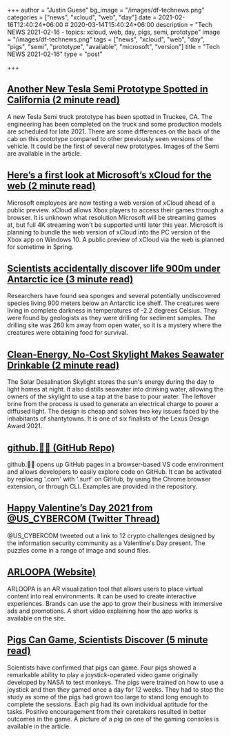 +++
author = "Justin Guese"
bg_image = "/images/df-technews.png"
categories = ["news", "xcloud", "web", "day"]
date = 2021-02-16T12:40:24+06:00 # 2020-03-14T15:40:24+06:00
description = "Tech NEWS 2021-02-16 - topics: xcloud, web, day, pigs, semi, prototype"
image = "/images/df-technews.png"
tags = ["news", "xcloud", "web", "day", "pigs", "semi", "prototype", "available", "microsoft", "version"]
title = "Tech NEWS 2021-02-16"
type = "post"

+++

## [Another New Tesla Semi Prototype Spotted in California (2 minute read)](https://insideevs.com/news/488280/a-new-tesla-semi-prototype-spotted-california/)

A new Tesla Semi truck prototype has been spotted in Truckee, CA. The engineering has been completed on the truck and some production models are scheduled for late 2021. There are some differences on the back of the cab on this prototype compared to other previously seen versions of the vehicle. It could be the first of several new prototypes. Images of the Semi are available in the article.

## [Here’s a first look at Microsoft’s xCloud for the web (2 minute read)](https://www.theverge.com/2021/2/15/22283739/microsoft-xcloud-web-screenshots-cloud-gaming-streaming-browser-features)

Microsoft employees are now testing a web version of xCloud ahead of a public preview. xCloud allows Xbox players to access their games through a browser. It is unknown what resolution Microsoft will be streaming games at, but full 4K streaming won't be supported until later this year. Microsoft is planning to bundle the web version of xCloud into the PC version of the Xbox app on Windows 10. A public preview of xCloud via the web is planned for sometime in Spring.

## [Scientists accidentally discover life 900m under Antarctic ice (3 minute read)](https://www.euronews.com/living/2021/02/15/scientists-accidentally-discover-life-900m-under-antarctic-ice)

Researchers have found sea sponges and several potentially undiscovered species living 900 meters below an Antarctic ice shelf. The creatures were living in complete darkness in temperatures of -2.2 degrees Celsius. They were found by geologists as they were drilling for sediment samples. The drilling site was 260 km away from open water, so it is a mystery where the creatures were obtaining food for survival.

## [Clean-Energy, No-Cost Skylight Makes Seawater Drinkable (2 minute read)](https://interestingengineering.com/clean-no-cost-skylight-makes-drinkable-seawater)

The Solar Desalination Skylight stores the sun's energy during the day to light homes at night. It also distills seawater into drinking water, allowing the owners of the skylight to use a tap at the base to pour water. The leftover brine from the process is used to generate an electrical charge to power a diffused light. The design is cheap and solves two key issues faced by the inhabitants of shantytowns. It is one of six finalists of the Lexus Design Award 2021.

## [github.🏄‍♂️ (GitHub Repo)](https://github.com/bridgedxyz/github.surf)

github.🏄‍♂️ opens up GitHub pages in a browser-based VS code environment and allows developers to easily explore code on GitHub. It can be activated by replacing '.com' with '.surf' on GitHub, by using the Chrome browser extension, or through CLI. Examples are provided in the repository.

## [Happy Valentine’s Day 2021 from @US_CYBERCOM (Twitter Thread)](https://mobile.twitter.com/US_CYBERCOM/status/1360906638723547137)

@US_CYBERCOM tweeted out a link to 12 crypto challenges designed by the information security community as a Valentine's Day present. The puzzles come in a range of image and sound files.

## [ARLOOPA (Website)](https://app.arloopa.com/)

ARLOOPA is an AR visualization tool that allows users to place virtual content into real environments. It can be used to create interactive experiences. Brands can use the app to grow their business with immersive ads and promotions. A short video explaining how the app works is available on the site.

## [Pigs Can Game, Scientists Discover (5 minute read)](https://www.vice.com/en/article/y3g4d5/pigs-can-game-scientists-discover)

Scientists have confirmed that pigs can game. Four pigs showed a remarkable ability to play a joystick-operated video game originally developed by NASA to test monkeys. The pigs were trained on how to use a joystick and then they gamed once a day for 12 weeks. They had to stop the study as some of the pigs had grown too large to stand long enough to complete the sessions. Each pig had its own individual aptitude for the tasks. Positive encouragement from their caretakers resulted in better outcomes in the game. A picture of a pig on one of the gaming consoles is available in the article.

